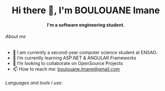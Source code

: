 <h1 align="center">Hi there 👋, I'm BOULOUANE Imane</h1>
<h4 align="center">I'm a software engineering student.</h4>

###### About me

- 🔭 I am currently a second-year computer science student at ENSAO.
- 🌱 I’m currently learning ASP.NET & ANGULAR Frameworks
- 👯 I’m looking to collaborate on OpenSource Projects
- 📫 How to reach me: boulouane.imane@gmail.com

###### Languages and tools I use:

